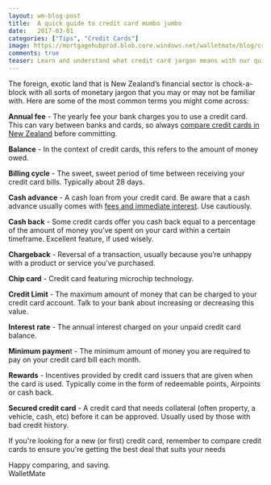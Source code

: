 ```yaml
---
layout: wm-blog-post
title:  A quick guide to credit card mumbo jumbo
date:   2017-03-01
categories: ["Tips", "Credit Cards"]
image: https://mortgagehubprod.blob.core.windows.net/walletmate/blog/credit-card-glossary.jpg
comments: true
teaser: Learn and understand what credit card jargon means with our quick guide
---
```


The foreign, exotic land that is New Zealand’s financial sector is chock-a-block with all sorts of monetary jargon that you may or may not be familiar with. Here are some of the most common terms you might come across:

**Annual fee** - The yearly fee your bank charges you to use a credit card. This can vary between banks and cards, so always [compare credit cards in New Zealand](https://walletmate.co.nz/compare-credit-cards.html#/) before committing.

**Balance** - In the context of credit cards, this refers to the amount of money owed.

**Billing cycle** - The sweet, sweet period of time between receiving your credit card bills. Typically about 28 days.

**Cash advance** - A cash loan from your credit card. Be aware that a cash advance usually comes with [fees and immediate interest](https://walletmate.co.nz/blog/credit-card-5-tips/). Use cautiously.

**Cash back** - Some credit cards offer you cash back equal to a percentage of the amount of money you’ve spent on your card within a certain timeframe. Excellent feature, if used wisely.

**Chargeback** - Reversal of a transaction, usually because you’re unhappy with a product or service you’ve purchased.

**Chip card** - Credit card featuring microchip technology.

**Credit Limit** - The maximum amount of money that can be charged to your credit card account. Talk to your bank about increasing or decreasing this value.

**Interest rate** - The annual interest charged on your unpaid credit card balance. 

**Minimum paymen**t - The minimum amount of money you are required to pay on your credit card bill each month. 

**Rewards** - Incentives provided by credit card issuers that are given when the card is used. Typically come in the form of redeemable points, Airpoints or cash back.

**Secured credit card** - A credit card that needs collateral (often property, a vehicle, cash, etc) before it can be approved. Usually used by those with bad credit history.

If you're looking for a new (or first) credit card, remember to compare credit cards to ensure you're getting the best deal that suits your needs

Happy comparing, and saving.  
WalletMate
